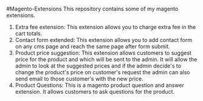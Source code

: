 #Magento-Extensions
This repository contains some of my magento extensions.

1. Extra fee extension: This extension allows you to charge extra fee in the cart totals.
2. Contact form extended: This extension allows you to add contact form on any cms page and reach the same page after form submit. 
3. Product price suggestion: This extension allows customers to suggest price for the product and which will be sent to the admin. It will allow the admin to look at the suggested prices and if the admin decide's to change the product's price on customer's request the admin can also send email to those customer's with the new price.
4. Product Questions: This is a magento product question and answer extension. It allows customers to ask questions for the product.
